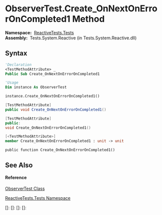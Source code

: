 # ObserverTest.Create\_OnNextOnErrorOnCompleted1 Method

**Namespace:**  [ReactiveTests.Tests](ReactiveTests.Tests\ReactiveTests.Tests.md)  
**Assembly:**  Tests.System.Reactive (in Tests.System.Reactive.dll)

## Syntax

```vb
'Declaration
<TestMethodAttribute> _
Public Sub Create_OnNextOnErrorOnCompleted1
```

```vb
'Usage
Dim instance As ObserverTest

instance.Create_OnNextOnErrorOnCompleted1()
```

```csharp
[TestMethodAttribute]
public void Create_OnNextOnErrorOnCompleted1()
```

```c++
[TestMethodAttribute]
public:
void Create_OnNextOnErrorOnCompleted1()
```

```fsharp
[<TestMethodAttribute>]
member Create_OnNextOnErrorOnCompleted1 : unit -> unit 
```

```jscript
public function Create_OnNextOnErrorOnCompleted1()
```

## See Also

#### Reference

[ObserverTest Class](ObserverTest\ObserverTest.md)

[ReactiveTests.Tests Namespace](ReactiveTests.Tests\ReactiveTests.Tests.md)

[]: 
[]: 
[]: 
[]: 